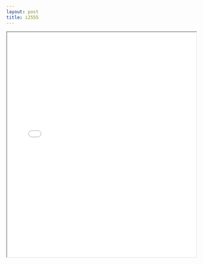 ```yaml
---
layout: post
title: i2555
---
```


<div class="pdf-container">
<iframe src="/ea/assets/pdfs/pub.n.ins/i2555.pdf" height="600" width="100%" allowFullScreen="true"></iframe>
</div>

